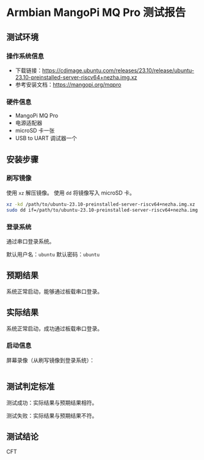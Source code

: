 # Armbian MangoPi MQ Pro 测试报告

## 测试环境

### 操作系统信息

- 下载链接：https://cdimage.ubuntu.com/releases/23.10/release/ubuntu-23.10-preinstalled-server-riscv64+nezha.img.xz
- 参考安装文档：https://mangopi.org/mqpro

### 硬件信息

- MangoPi MQ Pro
- 电源适配器
- microSD 卡一张
- USB to UART 调试器一个

## 安装步骤

### 刷写镜像

使用 `xz` 解压镜像。
使用 `dd` 将镜像写入 microSD 卡。

```bash
xz -kd /path/to/ubuntu-23.10-preinstalled-server-riscv64+nezha.img.xz
sudo dd if=/path/to/ubuntu-23.10-preinstalled-server-riscv64+nezha.img  of=/dev/your_device bs=1M status=progress
```

### 登录系统

通过串口登录系统。

默认用户名：`ubuntu`
默认密码：`ubuntu`

## 预期结果

系统正常启动，能够通过板载串口登录。

## 实际结果

系统正常启动，成功通过板载串口登录。

### 启动信息

屏幕录像（从刷写镜像到登录系统）：

```log
```

## 测试判定标准

测试成功：实际结果与预期结果相符。

测试失败：实际结果与预期结果不符。

## 测试结论

CFT